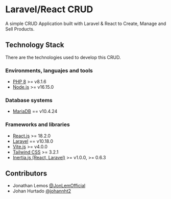 # Laravel/React CRUD

A simple CRUD Application built with Laravel &amp; React to Create, Manage and Sell Products.

## Technology Stack

There are the technologies used to develop this CRUD.

### Environments, languajes and tools

- [PHP 8](https://www.php.net/) >= v8.1.6
- [Node.js](https://www.nodejs.org/) >= v16.15.0

### Database systems

- [MariaDB](https://mariadb.org/) == v10.4.24

### Frameworks and libraries

- [React.js](https://react.dev) >= 18.2.0
- [Laravel](https://laravel.com/) == v10.18.0
- [Vite.js](https://vitejs.dev/) >= v4.0.0
- [Tailwind CSS](https://tailwindcss.com/) >= 3.2.1
- [Inertia.js (React, Laravel)](https://inertiajs.com/) >= v1.0.0, >= 0.6.3

## Contributors

- Jonathan Lemos [@JonLemOfficial](https://github.com/JonLemOfficial)
- Johan Hurtado [@johannht2](https://github.com/johannht2)